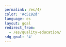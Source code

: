 ```yaml
---
permalink: /es/4/
color: '#c5192d'
language: es
layout: goal
redirect_from:
  - /es/quality-education/
sdg_goal: '4'
---
```

